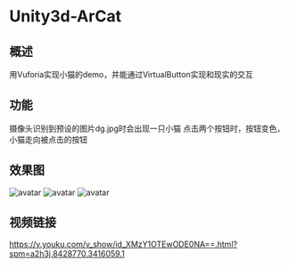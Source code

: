 # Unity3d-ArCat

## 概述
用Vuforia实现小猫的demo，并能通过VirtualButton实现和现实的交互

## 功能
摄像头识别到预设的图片dg.jpg时会出现一只小猫
点击两个按钮时，按钮变色，小猫走向被点击的按钮

## 效果图
![avatar](https://img3.doubanio.com/view/status/m/public/2899d98f8313b84.webp)
![avatar](https://img3.doubanio.com/view/status/m/public/cc0c5efc5c95545.webp)
![avatar](https://img1.doubanio.com/view/status/m/public/322ab400f18a278.webp)


## 视频链接
https://v.youku.com/v_show/id_XMzY1OTEwODE0NA==.html?spm=a2h3j.8428770.3416059.1